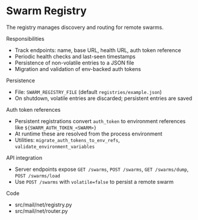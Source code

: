 # Swarm Registry

The registry manages discovery and routing for remote swarms.

Responsibilities
- Track endpoints: name, base URL, health URL, auth token reference
- Periodic health checks and last-seen timestamps
- Persistence of non-volatile entries to a JSON file
- Migration and validation of env-backed auth tokens

Persistence
- File: `SWARM_REGISTRY_FILE` (default `registries/example.json`)
- On shutdown, volatile entries are discarded; persistent entries are saved

Auth token references
- Persistent registrations convert `auth_token` to environment references like `${SWARM_AUTH_TOKEN_<SWARM>}`
- At runtime these are resolved from the process environment
- Utilities: `migrate_auth_tokens_to_env_refs`, `validate_environment_variables`

API integration
- Server endpoints expose `GET /swarms`, `POST /swarms`, `GET /swarms/dump`, `POST /swarms/load`
- Use `POST /swarms` with `volatile=false` to persist a remote swarm

Code
- src/mail/net/registry.py
- src/mail/net/router.py

